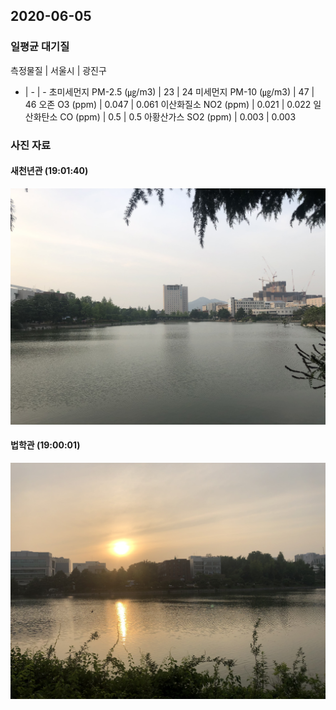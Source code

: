## 2020-06-05

### 일평균 대기질

측정물질 | 서울시 | 광진구
- | - | -
초미세먼지 PM-2.5 (㎍/m3) | 23 | 24
미세먼지 PM-10 (㎍/m3) | 47 | 46
오존 O3 (ppm) | 0.047 | 0.061
이산화질소 NO2 (ppm) | 0.021 | 0.022
일산화탄소 CO (ppm) | 0.5 | 0.5
아황산가스 SO2 (ppm) | 0.003 | 0.003

### 사진 자료

#### 새천년관 (19:01:40)

![](1.jpeg)

#### 법학관 (19:00:01)

![](2.jpeg)
